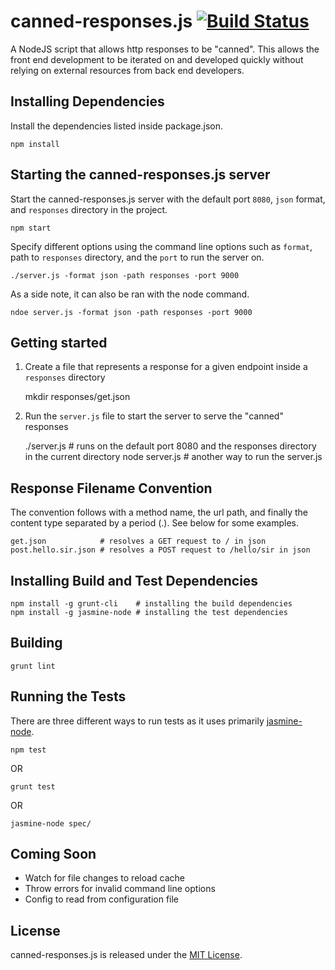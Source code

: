 canned-responses.js [![Build Status](https://travis-ci.org/wchan2/canned-responses.js.png?branch=master)](https://travis-ci.org/wchan2/canned-responses.js)
====

A NodeJS script that allows http responses to be "canned". This allows the front end development to be iterated on and developed quickly without relying on external resources from back end developers.

## Installing Dependencies

Install the dependencies listed inside package.json.

	npm install 

## Starting the canned-responses.js server

Start the canned-responses.js server with the default port `8080`, `json` format, and `responses` directory in the project.

	npm start

Specify different options using the command line options such as `format`, path to `responses` directory, and the `port` to run the server on.

	./server.js -format json -path responses -port 9000

As a side note, it can also be ran with the node command.

	ndoe server.js -format json -path responses -port 9000

## Getting started

1. Create a file that represents a response for a given endpoint inside a `responses` directory

	mkdir responses/get.json

2. Run the `server.js` file to start the server to serve the "canned" responses

	./server.js 	# runs on the default port 8080 and the responses directory in the current directory
	node server.js 	# another way to run the server.js

## Response Filename Convention

The convention follows with a method name, the url path, and finally the content type separated by a period (.). See below for some examples.

	get.json 		   	# resolves a GET request to / in json
	post.hello.sir.json # resolves a POST request to /hello/sir in json

## Installing Build and Test Dependencies

	npm install -g grunt-cli    # installing the build dependencies
	npm install -g jasmine-node # installing the test dependencies

## Building

	grunt lint

## Running the Tests

There are three different ways to run tests as it uses primarily [jasmine-node](https://github.com/mhevery/jasmine-node).

	npm test

OR

	grunt test

OR

	jasmine-node spec/


## Coming Soon

- Watch for file changes to reload cache
- Throw errors for invalid command line options
- Config to read from configuration file

## License

canned-responses.js is released under the [MIT License](http://www.opensource.org/licenses/MIT).